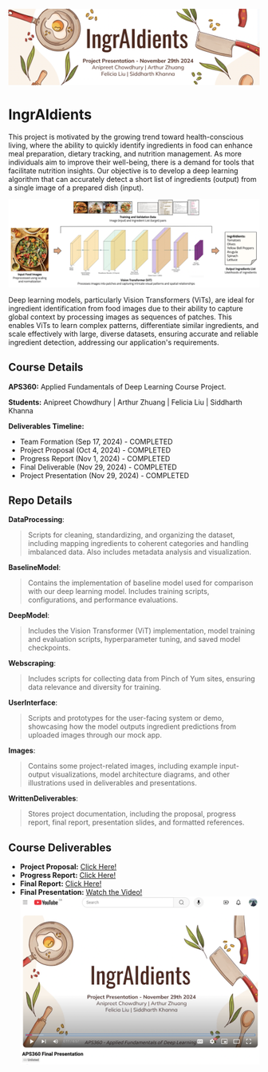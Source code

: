 ![Alt text](Images/Heading.png)
# IngrAIdients

This project is motivated by the growing trend toward health-conscious living, where the ability to quickly identify ingredients in food can enhance meal preparation, dietary tracking, and nutrition management. As more individuals aim to improve their well-being, there is a demand for tools that facilitate nutrition insights. Our objective is to develop a deep learning algorithm that can accurately detect a short list of ingredients (output) from a single image of a prepared dish (input). 

![Alt text](Images/Illustration.png)

Deep learning models, particularly Vision Transformers (ViTs), are ideal for ingredient identification from food images due to their ability to capture global context by processing images as sequences of patches. This enables ViTs to learn complex patterns, differentiate similar ingredients, and scale effectively with large, diverse datasets, ensuring accurate and reliable ingredient detection, addressing our application's requirements.


## Course Details

**APS360:** 
Applied Fundamentals of Deep Learning Course Project.

**Students:**
Anipreet Chowdhury | Arthur Zhuang | Felicia Liu | Siddharth Khanna

**Deliverables Timeline:**
- Team Formation (Sep 17, 2024) - COMPLETED
- Project Proposal (Oct 4, 2024) - COMPLETED
- Progress Report (Nov 1, 2024) - COMPLETED
- Final Deliverable (Nov 29, 2024) - COMPLETED
- Project Presentation (Nov 29, 2024) - COMPLETED


## Repo Details

**DataProcessing**: 
>Scripts for cleaning, standardizing, and organizing the dataset, including mapping ingredients to coherent categories and handling imbalanced data. Also includes metadata analysis and visualization.

**BaselineModel**: 
>Contains the implementation of baseline model used for comparison with our deep learning model. Includes training scripts, configurations, and performance evaluations.

**DeepModel**: 
>Includes the Vision Transformer (ViT) implementation, model training and evaluation scripts, hyperparameter tuning, and saved model checkpoints.

**Webscraping**: 
>Includes scripts for collecting data from Pinch of Yum sites, ensuring data relevance and diversity for training.

**UserInterface**: 
>Scripts and prototypes for the user-facing system or demo, showcasing how the model outputs ingredient predictions from uploaded images through our mock app.

**Images**: 
>Contains some project-related images, including example input-output visualizations, model architecture diagrams, and other illustrations used in deliverables and presentations.

**WrittenDeliverables**: 
>Stores project documentation, including the proposal, progress report, final report, presentation slides, and formatted references.

## Course Deliverables

- **Project Proposal:** [Click Here!](WrittenDeliverables/APS360_Project_Proposal.pdf)
- **Progress Report:** [Click Here!](WrittenDeliverables/APS360_Progress_Report.pdf)
- **Final Report:** [Click Here!](WrittenDeliverables/APS360_Final_Report__FINAL_.pdf)
- **Final Presentation:** [Watch the Video!](https://www.youtube.com/watch?v=_ovCZOwkOvM)
![Alt text](Images/Youtube.png)
